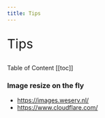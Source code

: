 ```yaml
---
title: Tips
---
```


<p style="font-size: 30px">Tips</p>

Table of Content
[[toc]]

### Image resize on the fly
- https://images.weserv.nl/
- https://www.cloudflare.com/